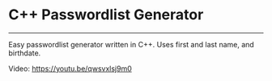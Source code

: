 # C++ Passwordlist Generator
---
Easy passwordlist generator written in C++.
Uses first and last name, and birthdate.

Video:
https://youtu.be/qwsvxlsj9m0
